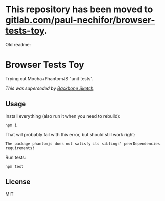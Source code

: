 # This repository has been moved to [gitlab.com/paul-nechifor/browser-tests-toy](http://gitlab.com/paul-nechifor/browser-tests-toy).

Old readme:

# Browser Tests Toy

Trying out Mocha+PhantomJS "unit tests".

*This was superseded by [Backbone Sketch][1].*

## Usage

Install everything (also run it when you need to rebuild):

    npm i

That will probably fail with this error, but should still work right:

    The package phantomjs does not satisfy its siblings' peerDependencies
    requirements!

Run tests:

    npm test

## License

MIT

[1]: https://github.com/paul-nechifor/backbone-sketch
